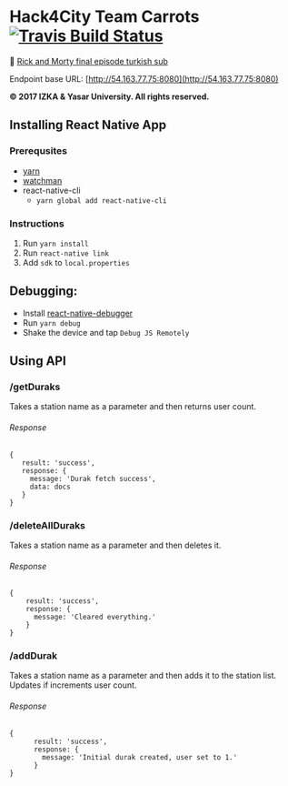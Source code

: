 # Hack4City Team Carrots [![Travis Build Status](https://travis-ci.com/edencakir/Hack4City.svg?token=WBPeUpiA2h1hB2CioaZp&branch=master)](https://travis-ci.com/edencakir/Hack4City.svg?token=WBPeUpiA2h1hB2CioaZp&branch=master)
:space_invader:
[Rick and Morty final episode turkish sub](http://dizipub.com/rick-and-morty-3-sezon-10-bolum-sezon-finali/2)

Endpoint base URL: [http://54.163.77.75:8080](http://54.163.77.75:8080)

**© 2017 IZKA & Yasar University.  All rights reserved.**

## Installing React Native App

### Prerequsites
- [yarn](https://yarnpkg.com/lang/en/docs/install/)
- [watchman](https://facebook.github.io/watchman/docs/install.html)
- react-native-cli
    - `yarn global add react-native-cli`

### Instructions
1. Run `yarn install`
2. Run `react-native link`
3. Add `sdk` to `local.properties`

## Debugging:
- Install [react-native-debugger](https://github.com/jhen0409/react-native-debugger/releases)
- Run `yarn debug`
- Shake the device and tap `Debug JS Remotely`

## Using API


### /getDuraks

Takes a station name as a parameter and then returns user count.


###### Response
```
{
   result: 'success',
   response: {
     message: 'Durak fetch success',
     data: docs
   }
}
```

### /deleteAllDuraks
Takes a station name as a parameter and then deletes it.

###### Response
```
{
    result: 'success',
    response: {
      message: 'Cleared everything.'
    }
}
```

### /addDurak
Takes a station name as a parameter and then adds it to the station list. Updates if increments user count.

###### Response
```
{
      result: 'success',
      response: {
        message: 'Initial durak created, user set to 1.'
      }
}
```


